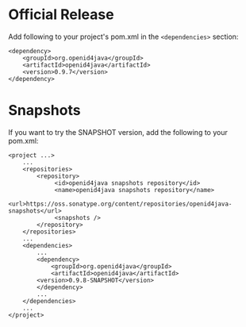 # Official Release #

Add following to your project's pom.xml in the `<dependencies>` section:

```
<dependency>
    <groupId>org.openid4java</groupId>
    <artifactId>openid4java</artifactId>
    <version>0.9.7</version>
</dependency>
```

# Snapshots #

If you want to try the SNAPSHOT version, add the following to your pom.xml:

```
<project ...>
    ...
    <repositories>
        <repository>
             <id>openid4java snapshots repository</id>
             <name>openid4java snapshots repository</name>
             <url>https://oss.sonatype.org/content/repositories/openid4java-snapshots</url>
             <snapshots />
        </repository>
    </repositories>
    ...
    <dependencies>
        ...
        <dependency>
            <groupId>org.openid4java</groupId>
            <artifactId>openid4java</artifactId>
	    <version>0.9.8-SNAPSHOT</version>
        </dependency>
        ...
    </dependencies>
    ...
</project>
```